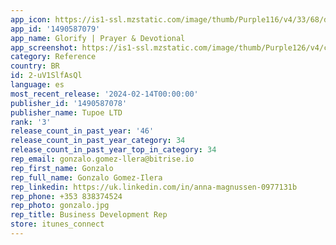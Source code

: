 ```yaml
---
app_icon: https://is1-ssl.mzstatic.com/image/thumb/Purple116/v4/33/68/da/3368dabb-58c0-3ea3-492a-64c3a8f22e96/AppIcon-0-0-1x_U007emarketing-0-10-0-85-220.png/1024x1024bb.png
app_id: '1490587079'
app_name: Glorify | Prayer & Devotional
app_screenshot: https://is1-ssl.mzstatic.com/image/thumb/Purple126/v4/c5/ff/34/c5ff3418-66b9-5af5-7566-9cdaf2caebea/d0b6b379-8304-4efd-8647-84e04a96635c_EN_APPLE-APP-STORE_SCREENS-2688_x_1242_1.jpg/1242x2688bb.png
category: Reference
country: BR
id: 2-uV1SlfAsQl
language: es
most_recent_release: '2024-02-14T00:00:00'
publisher_id: '1490587078'
publisher_name: Tupoe LTD
rank: '3'
release_count_in_past_year: '46'
release_count_in_past_year_category: 34
release_count_in_past_year_top_in_category: 34
rep_email: gonzalo.gomez-llera@bitrise.io
rep_first_name: Gonzalo
rep_full_name: Gonzalo Gomez-Ilera
rep_linkedin: https://uk.linkedin.com/in/anna-magnussen-0977131b
rep_phone: +353 838374524
rep_photo: gonzalo.jpg
rep_title: Business Development Rep
store: itunes_connect
---
```

